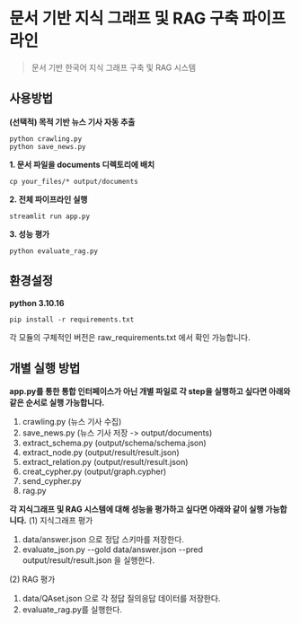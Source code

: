 # 문서 기반 지식 그래프 및 RAG 구축 파이프라인

> 문서 기반 한국어 지식 그래프 구축 및 RAG 시스템

## 사용방법
**(선택적) 목적 기반 뉴스 기사 자동 추출**
```
python crawling.py
python save_news.py
```

**1. 문서 파일을 documents 디렉토리에 배치**
```
cp your_files/* output/documents
```

**2. 전체 파이프라인 실행**
```
streamlit run app.py
```
**3. 성능 평가**
```
python evaluate_rag.py
```

## 환경설정
**python 3.10.16**
```
pip install -r requirements.txt
```
각 모듈의 구체적인 버전은 raw_requirements.txt 에서 확인 가능합니다.

## 개별 실행 방법 
**app.py를 통한 통합 인터페이스가 아닌 개별 파일로 각 step을 실행하고 싶다면 아래와 같은 순서로 실행 가능합니다.**
1. crawling.py (뉴스 기사 수집)
2. save_news.py (뉴스 기사 저장 -> output/documents)
3. extract_schema.py (output/schema/schema.json)
4. extract_node.py (output/result/result.json)
5. extract_relation.py (output/result/result.json)
6. creat_cypher.py (output/graph.cypher)
7. send_cypher.py
8. rag.py

**각 지식그래프 및 RAG 시스템에 대해 성능을 평가하고 싶다면 아래와 같이 실행 가능합니다.**
(1) 지식그래프 평가 
1. data/answer.json 으로 정답 스키마를 저장한다.
2. evaluate_json.py --gold data/answer.json --pred output/result/result.json 을 실행한다.
   
(2) RAG 평가
1. data/QAset.json 으로 각 정답 질의응답 데이터를 저장한다.
2. evaluate_rag.py를 실행한다.
